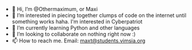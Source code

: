 - 👋 Hi, I’m @Othermaximum, or Maxi
- 👀 I’m interested in piecing together clumps of code on the internet until something works haha. I'm interested in Cyberpatriot
- 🌱 I’m currently learning Python and other languages
- 💞️ I’m looking to collaborate on nothing right now :)
- 📫 How to reach me. Email: maxt@students.vimsia.org

<!---
Othermaximum/Othermaximum is a ✨ special ✨ repository because its `README.md` (this file) appears on your GitHub profile.
You can click the Preview link to take a look at your changes.
--->
